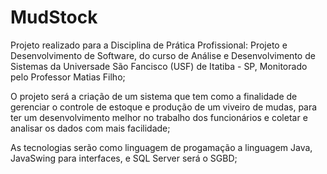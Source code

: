 # MudStock

Projeto realizado para a Disciplina de Prática Profissional: Projeto e Desenvolvimento de Software,
do curso de Análise e Desenvolvimento de Sistemas da Universade São Fancisco (USF) de Itatiba - SP,
Monitorado pelo Professor Matias Filho;

O projeto será a criação de um sistema que tem como a finalidade de gerenciar o controle de estoque 
e produção de um viveiro de mudas, para ter um desenvolvimento melhor no trabalho dos funcionários
e coletar e analisar os dados com mais facilidade;

As tecnologias serão como linguagem de progamação a linguagem Java, JavaSwing para interfaces,
e SQL Server será o SGBD;


